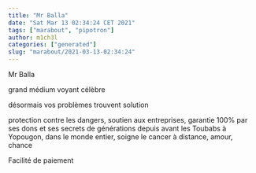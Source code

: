 ```yaml
---
title: "Mr Balla"
date: "Sat Mar 13 02:34:24 CET 2021"
tags: ["marabout", "pipotron"]
author: m1ch3l
categories: ["generated"]
slug: "marabout/2021-03-13-02:34:24"
---
```


Mr Balla

grand médium voyant célèbre

désormais vos problèmes trouvent solution

protection contre les dangers, soutien aux entreprises, garantie 100% par ses dons et ses secrets de générations depuis avant les Toubabs à Yopougon, dans le monde entier, soigne le cancer à distance, amour, chance

Facilité de paiement
